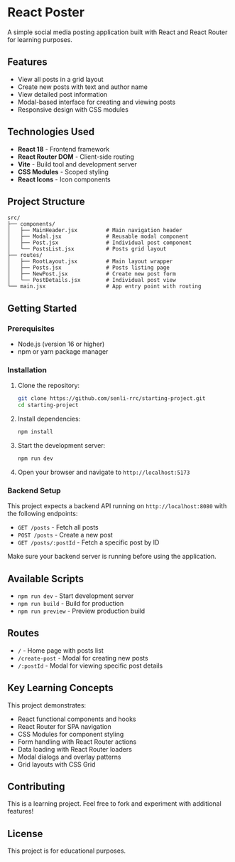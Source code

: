 # React Poster

A simple social media posting application built with React and React Router for learning purposes.

## Features

- View all posts in a grid layout
- Create new posts with text and author name
- View detailed post information
- Modal-based interface for creating and viewing posts
- Responsive design with CSS modules

## Technologies Used

- **React 18** - Frontend framework
- **React Router DOM** - Client-side routing
- **Vite** - Build tool and development server
- **CSS Modules** - Scoped styling
- **React Icons** - Icon components

## Project Structure

```
src/
├── components/
│   ├── MainHeader.jsx         # Main navigation header
│   ├── Modal.jsx              # Reusable modal component
│   ├── Post.jsx               # Individual post component
│   └── PostsList.jsx          # Posts grid layout
├── routes/
│   ├── RootLayout.jsx         # Main layout wrapper
│   ├── Posts.jsx              # Posts listing page
│   ├── NewPost.jsx            # Create new post form
│   └── PostDetails.jsx        # Individual post view
└── main.jsx                   # App entry point with routing
```

## Getting Started

### Prerequisites

- Node.js (version 16 or higher)
- npm or yarn package manager

### Installation

1. Clone the repository:
   ```bash
   git clone https://github.com/senli-rrc/starting-project.git
   cd starting-project
   ```

2. Install dependencies:
   ```bash
   npm install
   ```

3. Start the development server:
   ```bash
   npm run dev
   ```

4. Open your browser and navigate to `http://localhost:5173`

### Backend Setup

This project expects a backend API running on `http://localhost:8080` with the following endpoints:

- `GET /posts` - Fetch all posts
- `POST /posts` - Create a new post
- `GET /posts/:postId` - Fetch a specific post by ID

Make sure your backend server is running before using the application.

## Available Scripts

- `npm run dev` - Start development server
- `npm run build` - Build for production
- `npm run preview` - Preview production build

## Routes

- `/` - Home page with posts list
- `/create-post` - Modal for creating new posts
- `/:postId` - Modal for viewing specific post details

## Key Learning Concepts

This project demonstrates:

- React functional components and hooks
- React Router for SPA navigation
- CSS Modules for component styling
- Form handling with React Router actions
- Data loading with React Router loaders
- Modal dialogs and overlay patterns
- Grid layouts with CSS Grid

## Contributing

This is a learning project. Feel free to fork and experiment with additional features!

## License

This project is for educational purposes.
